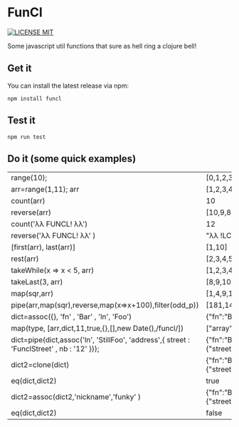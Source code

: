 # FunCl
[![LICENSE MIT](https://img.shields.io/npm/l/funcl.svg)](https://www.npmjs.com/package/funcl)


Some javascript util functions that sure as hell ring a clojure bell!

## Get it 

You can install the latest release via npm:

```shell
npm install funcl
```

## Test it 

```shell
npm run test
```

## Do it (some quick examples)

|||
|--- |--- |
|range(10);|[0,1,2,3,4,5,6,7,8,9]|
|arr=range(1,11); arr|[1,2,3,4,5,6,7,8,9,10]|
|count(arr)|10|
|reverse(arr)|[10,9,8,7,6,5,4,3,2,1]|
|count('λλ FUNCL! λλ') |12|
|reverse('λλ FUNCL! λλ' )|"λλ !LCNUF λλ"|
|[first(arr), last(arr)]|[1,10]|
|rest(arr)|[2,3,4,5,6,7,8,9,10]|
|takeWhile(x => x < 5, arr)|[1,2,3,4]|
|takeLast(3, arr)|[8,9,10]|
|map(sqr,arr)|[1,4,9,16,25,36,49,64,81,100]|
|pipe(arr,map(sqr),reverse,map(x=>x+100),filter(odd_p))|[181,149,125,109,101]|
|dict=assoc({}, 'fn' , 'Bar' , 'ln', 'Foo')|{"fn":"Bar","ln":"Foo"}|
|map(type, [arr,dict,11,true,{},[],new Date(),/funcl/])|["array","map","number","boolean","map","array","date","regexp"]|
|dict=pipe(dict,assoc('ln', 'StillFoo', 'address',{ street : 'FunclStreet' , nb :  '12' }));|{"fn":"Bar","ln":"StillFoo","address":{"street":"FunclStreet","nb":"12"}}|
|dict2=clone(dict)|{"fn":"Bar","ln":"StillFoo","address":{"street":"FunclStreet","nb":"12"}}|
|eq(dict,dict2)|true|
|dict2=assoc(dict2,'nickname','funky' )|{"fn":"Bar","ln":"StillFoo","address":{"street":"FunclStreet","nb":"12"},"nickname":"funky"}|
|eq(dict,dict2)|false|